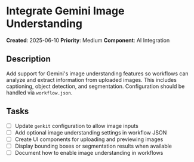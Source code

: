 # Integrate Gemini Image Understanding

**Created**: 2025-06-10
**Priority**: Medium
**Component**: AI Integration

## Description
Add support for Gemini's image understanding features so workflows can analyze and extract information from uploaded images. This includes captioning, object detection, and segmentation. Configuration should be handled via `workflow.json`.

## Tasks
- [ ] Update `genkit` configuration to allow image inputs
- [ ] Add optional image understanding settings in workflow JSON
- [ ] Create UI components for uploading and previewing images
- [ ] Display bounding boxes or segmentation results when available
- [ ] Document how to enable image understanding in workflows
